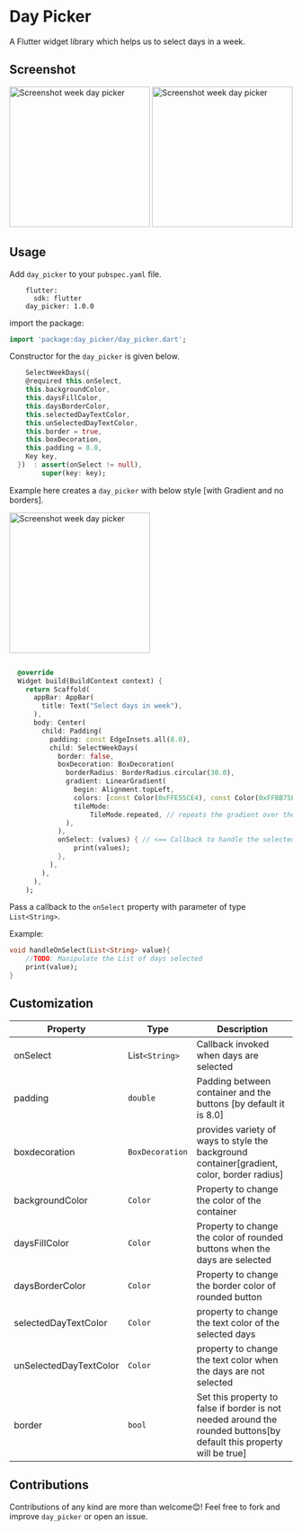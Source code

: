 # Day Picker

A Flutter widget library which helps us to select days in a week.

## Screenshot

<p>
<img src="https://github.com/shan-shaji/select_week_days/blob/master/screenshot/screenshot.jpg" alt="Screenshot week day picker" width="250">
<img src="https://github.com/shan-shaji/select_week_days/blob/master/screenshot/animate.gif" alt="Screenshot week day picker" width="250">
</p>

## Usage

Add `day_picker` to your `pubspec.yaml` file.

```dependencies:
    flutter:
      sdk: flutter
    day_picker: 1.0.0
```

import the package:

```dart
import 'package:day_picker/day_picker.dart';
```

Constructor for the `day_picker` is given below.

```dart
    SelectWeekDays({
    @required this.onSelect,
    this.backgroundColor,
    this.daysFillColor,
    this.daysBorderColor,
    this.selectedDayTextColor,
    this.unSelectedDayTextColor,
    this.border = true,
    this.boxDecoration,
    this.padding = 8.0,
    Key key,
  })  : assert(onSelect != null),
        super(key: key);
```

Example here creates a `day_picker` with below style [with Gradient and no borders].

<img src="https://github.com/shan-shaji/select_week_days/blob/master/screenshot/screenshot2.jpg" alt="Screenshot week day picker" width="250">

```dart

  @override
  Widget build(BuildContext context) {
    return Scaffold(
      appBar: AppBar(
        title: Text("Select days in week"),
      ),
      body: Center(
        child: Padding(
          padding: const EdgeInsets.all(8.0),
          child: SelectWeekDays(
            border: false,
            boxDecoration: BoxDecoration(
              borderRadius: BorderRadius.circular(30.0),
              gradient: LinearGradient(
                begin: Alignment.topLeft,
                colors: [const Color(0xFFE55CE4), const Color(0xFFBB75FB)],
                tileMode:
                    TileMode.repeated, // repeats the gradient over the canvas
              ),
            ),
            onSelect: (values) { // <== Callback to handle the selected days
                print(values);
            },
          ),
        ),
      ),
    );
```

Pass a callback to the `onSelect` property with parameter of type `List<String>`.

Example:

```dart
void handleOnSelect(List<String> value){
    //TODO: Manipulate the List of days selected
    print(value);
}
```

## Customization

| Property               | Type            | Description                                                                                                          |
| ---------------------- | --------------- | -------------------------------------------------------------------------------------------------------------------- |
| onSelect               | List`<String>`  | Callback invoked when days are selected                                                                              |
| padding                | `double`        | Padding between container and the buttons [by default it is 8.0]                                                     |
| boxdecoration          | `BoxDecoration` | provides variety of ways to style the background container[gradient, color, border radius]                           |
| backgroundColor        | `Color`         | Property to change the color of the container                                                                        |
| daysFillColor          | `Color`         | Property to change the color of rounded buttons when the days are selected                                           |
| daysBorderColor        | `Color`         | Property to change the border color of rounded button                                                                |
| selectedDayTextColor   | `Color`         | property to change the text color of the selected days                                                               |
| unSelectedDayTextColor | `Color`         | property to change the text color when the days are not selected                                                     |
| border                 | `bool`          | Set this property to false if border is not needed around the rounded buttons[by default this property will be true] |

## Contributions

Contributions of any kind are more than welcome😊! Feel free to fork and improve `day_picker` or open an issue.
